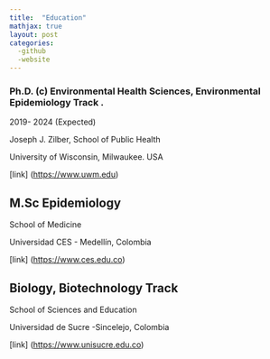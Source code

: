 ```yaml
---
title:  "Education"
mathjax: true
layout: post
categories: 
  -github
  -website
---
```


### Ph.D. (c) Environmental Health Sciences, Environmental Epidemiology Track .  
2019-  2024  (Expected)

Joseph J. Zilber, School of Public Health

University of Wisconsin, Milwaukee. USA

[link] (https://www.uwm.edu)

## M.Sc Epidemiology

School of Medicine

Universidad CES - Medellín, Colombia

[link] (https://www.ces.edu.co)

## Biology, Biotechnology Track

School of Sciences and Education

Universidad de Sucre -Sincelejo, Colombia

[link] (https://www.unisucre.edu.co)
